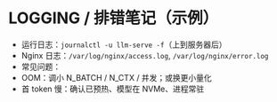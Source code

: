 # LOGGING / 排错笔记（示例）
- 运行日志：`journalctl -u llm-serve -f`（上到服务器后）
- Nginx 日志：`/var/log/nginx/access.log`, `/var/log/nginx/error.log`
- 常见问题：
- OOM：调小 N_BATCH / N_CTX / 并发；或换更小量化
- 首 token 慢：确认已预热、模型在 NVMe、进程常驻
